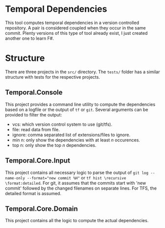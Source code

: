 # Temporal Dependencies
This tool computes temporal dependencies in a version controlled repository. A pair is considered coupled when they occur in the same commit. Plenty versions of this type of tool already exist, I just created another one to learn F\#.

# Structure
There are three projects in the `src/` directory. The `tests/` folder has a similar structure with tests for the respective projects.

## Temporal.Console
This project provides a command line utility to compute the dependencies based on a logfile or the output of `tf` or `git`. 
Several arguments can be provided to filter the output:

* vcs: which version control system to use (git/tfs). 
* file: read data from file.
* ignore: comma separated list of extensions/files to ignore.
* min n: only show the dependencies with at least _n_ occurences.
* top n: only show the top _n_ dependencies.

## Temporal.Core.Input
This project contains all necessary logic to parse the output of `git log --name-only --format="new commit %H"` or `tf hist \recursive \format:detailed`. For git, it assumes that the commits start with 'new commit' followed by the changed filenames on separate lines. For TFS, the detailed format is assumed.

## Temporal.Core.Domain
This project contains all the logic to compute the actual dependencies.
